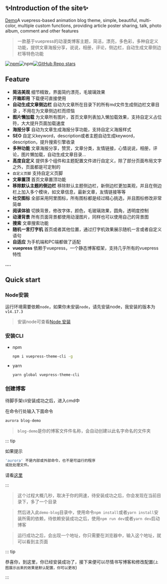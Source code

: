 

## ✨Introduction of the site✨


[Demo](http://aurora.xcye.xyz/)A vuepress-based animation blog theme, simple, beautiful, multi-color, multiple custom functions, providing article poster sharing, talk, photo album, comment and other features

> 一款基于vuepress的动漫类博客主题，简洁，漂亮，多色彩，多种自定义功能，提供文章海报分享，说说，相册，评论，侧边栏，自动生成文章侧边栏等特色功能

<a href="https://www.npmjs.com/package/vuepress-theme-aurora"><img alt="npm" src="https://img.shields.io/npm/v/vuepress-theme-aurora"></a>![npm](https://img.shields.io/npm/dw/vuepress-theme-aurora)<a href="https://github.com/qsyyke/vuepress-theme-aurora"><img alt="GitHub Repo stars" src="https://img.shields.io/github/stars/qsyyke/vuepress-theme-aurora?style=social"></a>

## Feature

- **简洁美观** 细节精致，界面简约漂亮，毛玻璃效果
- **开箱即用** 下载便可直接使用
- **自动生成文章侧边栏** 自动为文章所在目录下的所有md文件生成侧边栏文章目录 ，不用在为文章侧边栏而烦恼
- **图片懒加载** 为文章所有图片，首页文章列表加入懒加载效果，支持自定义占位符，大大提升页面加载速度
- **海报分享** 自动为文章生成海报分享功能，支持自定义海报样式
- **SEO** 自定义keyword，description或者主题自动生成keyword，description，提升搜索引擎收录
- **多种功能** 文章海报分享，赞赏，文章分类，友情链接，心情说说，相册，评论，图片懒加载，自动生成文章目录...
- **高度自定义** 提供多个组件和主题配置文件进行自定义，除了部分页面布局文字之外，页面都是可定制的
- `自定义页脚` 支持自定义页脚
- **文章置顶** 首页文章置顶功能
- **移除默认主题的侧边栏** 移除默认主题侧边栏，新侧边栏更加美观，并且在侧边栏上加入多个模块，如文章信息，最新文章，友情链接等等 
- **社交图标** 全部采用阿里图标，所有图标都是经过精心挑选，并且图标修改非常简单
- **阅读体验** 切换背景，修改字体，颜色，毛玻璃效果，圆角，透明度控制
- **动漫背景** 所有页面背景都使用动漫图片，同样也可以使用自己的背景图
- **搜索** 文章搜索功能
- **随机一言打字机** 首页或者其他位置，通过打字机效果展示随机一言或者自定义语句
- **自适应** 为手机端和PC端都做了适配
- **vuepress** 依赖于vuepress，一个静态博客框架，支持几乎所有的vuepress特性

**....**

## Quick start

### Node安装

运行环境需要依赖`node`，如果你未安装`node`，请先安装node，我安装的版本为`v14.17.3`

> 安装node可查看[Node 安装](https://aurora.xcye.xyz/node.html)

### 安装CLI

- npm

  ```sh
  npm i vuepress-theme-cli -g
  ```

- yarn

  ```sh
  yarn global vuepress-theme-cli
  ```



### 创建博客

待脚手架cli安装成功之后，进入cmd中


在命令行处输入下面命令

```sh
aurora blog-demo
```

> `blog-demo`是你的博客文件件名称，会自动创建以此名字命名的文件夹



::: tip

如果提示

```sh
'aurora' 不是内部或外部命令，也不是可运行的程序
或批处理文件。
```

请看[这里](https://aurora.xcye.xyz/issue/cli-issue.md)

:::




> 这个过程大概几秒，取决于你的网速，待安装成功之后，你会发现在当前目录下，多了一个目录


> 然后进入此`demo-blog`目录中，使用命令`npm install`或者`yarn install`安装所需的依赖，待依赖安装成功之后，使用`npm run dev`或者`yarn dev`启动博客





> 运行成功之后，会出现一个地址，你只需要在浏览器中，输入这个地址，就可以看到主页面


::: tip

恭喜你，到这里，你已经安装成功了，接下来便可以尽情书写博客和修改配置(`上图展示出来的效果是默认配置，你可以更改`)


:::



